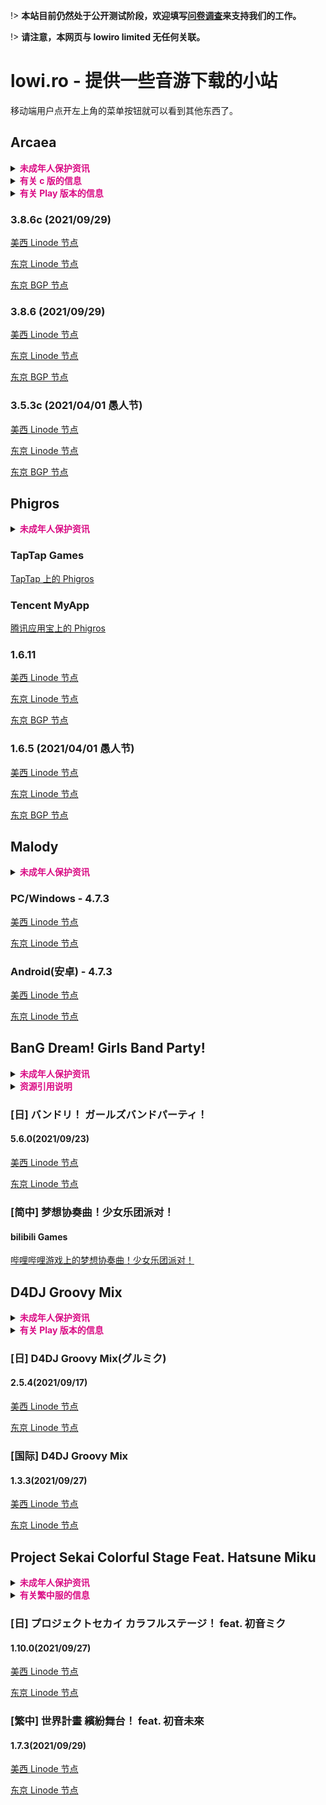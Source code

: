 !> **本站目前仍然处于公开测试阶段，欢迎填写[问卷调查](https://wj.qq.com/s2/1091099/5c62)来支持我们的工作。**

!> **请注意，本网页与 lowiro limited 无任何关联。**

# lowi.ro - 提供一些音游下载的小站

移动端用户点开左上角的菜单按钮就可以看到其他东西了。


## Arcaea

<details>
<summary><font color="#DA0B84"><b>未成年人保护资讯</b></font></summary>

> **Arcaea 可供参考的分级认证信息如下：**
>
> IARC（国际年龄评级联盟系统）: 3+
>
> ESRB（美洲/娱乐软件分级委员会）: Everyone（适合所有人）
>
> PEGI（欧洲/泛欧洲游戏信息组织）: 3
>
> App Store 年龄分级 : 4+

</details>
<details>
<summary><font color="#DA0B84"><b>有关 c 版的信息</b></font></summary>

?> 版本号后含有 c 的是 lowiro 提供的中国大陆版本。该版本没有接入 Google Play 的有关服务，对中国大陆玩家更加友好。同时，该版本可以直接通过支付宝充值记忆源点。您可以直接覆盖 Play 版本来安装本版本，而无需事先卸载。

</details>
<details>
<summary><b><font color="#DA0B84">有关 Play 版本的信息</font></b></summary>

?>  Play 版本需要通过 Play 商店充值记忆源点，同时部分地区可能无法使用 Play Games 服务。如果您下载的文件为 .xapk/.apks 格式，请参照[这里](sai)进行安装。

</details>

### 3.8.6c (2021/09/29)

[美西 Linode 节点](https://liusw.rytsu.org/arcaea_3.8.6c.apk)

[东京 Linode 节点](https://litokyo.rytsu.org/arcaea_3.8.6c.apk)

[东京 BGP 节点](https://jp.rytsu.org/arcaea_3.8.6c.apk)

### 3.8.6 (2021/09/29)

[美西 Linode 节点](https://liusw.rytsu.org/arcaea_3.8.6.apks)

[东京 Linode 节点](https://litokyo.rytsu.org/arcaea_3.8.6.apks)

[东京 BGP 节点](https://jp.rytsu.org/arcaea_3.8.6.apks)

### 3.5.3c (2021/04/01 愚人节)

[美西 Linode 节点](https://liusw.rytsu.org/arcaea_3.5.3c.apk)

[东京 Linode 节点](https://litokyo.rytsu.org/arcaea_3.5.3c.apk)

[东京 BGP 节点](https://jp.rytsu.org/arcaea_3.5.3c.apk)

## Phigros

<details>
<summary><font color="#DA0B84"><b>未成年人保护资讯</b></font></summary>

> **Phigros 可供参考的分级认证信息如下：**
>
> IARC（国际年龄评级联盟系统）: 12+
>
> ESRB（美洲/娱乐软件分级委员会）: Teen（青少年）
>
> PEGI（欧洲/泛欧洲游戏信息组织）: 12
>
> App Store 年龄分级 : 12+

</details>

### TapTap Games

[TapTap 上的 Phigros](https://www.taptap.com/app/165287)

### Tencent MyApp

[腾讯应用宝上的 Phigros](https://sj.qq.com/myapp/detail.htm?apkName=com.PigeonGames.Phigros)

### 1.6.11

[美西 Linode 节点](https://liusw.rytsu.org/phigros_v1.6.11.apk)

[东京 Linode 节点](https://litokyo.rytsu.org/phigros_v1.6.11.apk)

[东京 BGP 节点](https://jp.rytsu.org/phigros_v1.6.11.apk)

### 1.6.5 (2021/04/01 愚人节)

[美西 Linode 节点](https://liusw.rytsu.org/phigros_v1.6.5.apk)

[东京 Linode 节点](https://litokyo.rytsu.org/phigros_v1.6.5.apk)

[东京 BGP 节点](https://jp.rytsu.org/phigros_v1.6.5.apk)

## Malody

<details>
<summary><font color="#DA0B84"><b>未成年人保护资讯</b></font></summary>

> 由于 Malody 是由玩家社区驱动的游戏，故无法单纯从其提交的分级信息中判断真实的适用年龄。
>
> 本站建议您或您的监护人自行确认该游戏的分级。

</details>

### PC/Windows - 4.7.3

[美西 Linode 节点](https://liusw.rytsu.org/Malody_Windows_4.3.7.7z)

[东京 Linode 节点](https://litokyo.rytsu.org/Malody_Windows_4.3.7.7z)

### Android(安卓) - 4.7.3

[美西 Linode 节点](https://liusw.rytsu.org/Malody_Andoid_4.3.7.apk)

[东京 Linode 节点](https://litokyo.rytsu.org/Malody_Andoid_4.3.7.apk)

## BanG Dream! Girls Band Party!

<details>
<summary><font color="#DA0B84"><b>未成年人保护资讯</b></font></summary>

> **BanG Dream! GBP 可供参考的分级认证信息如下：**
>
> IARC（国际年龄评级联盟系统）: 3+
>
> ESRB（美洲/娱乐软件分级委员会）: Everyone（适合所有人）
>
> PEGI（欧洲/泛欧洲游戏信息组织）: 3
>
> CADPA（中国大陆/中国数字音像协会）：8+
>
> App Store 年龄分级 : 4+

</details>
<details>
<summary><font color="#DA0B84"><b>资源引用说明</b></font></summary>

?> 日服 GBP 游戏资源转载至 https://bangdream.fun ，并在本站服务器存放。你也可以前往该站，下载其他区服版本的 GBP。

</details>

### [日] バンドリ！ ガールズバンドパーティ！

#### 5.6.0(2021/09/23)

[美西 Linode 节点](https://liusw.rytsu.org/5.6.0.jp.co.craftegg.band.apk)

[东京 Linode 节点](https://litokyo.rytsu.org/5.6.0.jp.co.craftegg.band.apk)

### [简中] 梦想协奏曲！少女乐团派对！

#### bilibili Games

[哔哩哔哩游戏上的梦想协奏曲！少女乐团派对！](https://game.bilibili.com/bangdream/)

## D4DJ Groovy Mix

<details>
<summary><font color="#DA0B84"><b>未成年人保护资讯</b></font></summary>

> **D4DJ Groovy Mix 可供参考的分级认证信息如下：**
>
> IARC（国际年龄评级联盟系统）: 3+
>
> ESRB（美洲/娱乐软件分级委员会）: Everyone（适合所有人）
>
> PEGI（欧洲/泛欧洲游戏信息组织）: 3
>
> App Store 年龄分级 : 4+

</details>

<details>
<summary><b><font color="#DA0B84">有关 Play 版本的信息</font></b></summary>

?>  如果您下载的文件为 .xapk/.apks 格式，请参照[这里](sai)进行安装。

</details>

### [日] D4DJ Groovy Mix(グルミク)

#### 2.5.4(2021/09/17) 

[美西 Linode 节点](https://liusw.rytsu.org/com.bushiroad.d4dj_2.5.4.xapk)

[东京 Linode 节点](https://litokyo.rytsu.org/com.bushiroad.d4dj_2.5.4.xapk)

### [国际] D4DJ Groovy Mix

#### 1.3.3(2021/09/27)

[美西 Linode 节点](https://liusw.rytsu.org/com.bushiroad.en.d4dj_1.3.3.apk)

[东京 Linode 节点](https://litokyo.rytsu.org/com.bushiroad.en.d4dj_1.3.3.apk)

## Project Sekai Colorful Stage Feat. Hatsune Miku

<details>
<summary><font color="#DA0B84"><b>未成年人保护资讯</b></font></summary>

> **Project Sekai 可供参考的分级认证信息如下：**
>
> IARC（国际年龄评级联盟系统）: 12+
>
> ESRB（美洲/娱乐软件分级委员会）: Teen（青少年）
>
> PEGI（欧洲/泛欧洲游戏信息组织）: 12
>
> App Store 年龄分级 : 12+

</details>

<details>
<summary><b><font color="#DA0B84">有关繁中服的信息</font></b></summary>

?> 繁中服可能需要**除中国大陆和日本外的亚洲地区 IP** 登陆，请提前做好相关准备。

</details>

### [日] プロジェクトセカイ カラフルステージ！ feat. 初音ミク

#### 1.10.0(2021/09/27)

[美西 Linode 节点](https://liusw.rytsu.org/com.sega.pjsekai_1.10.0.apk)

[东京 Linode 节点](https://litokyo.rytsu.org/com.sega.pjsekai_1.10.0.apk)

### [繁中] 世界計畫 繽紛舞台！ feat. 初音未來

#### 1.7.3(2021/09/29)

[美西 Linode 节点](https://liusw.rytsu.org/pjsk_com.hermes.mk.asia_1.7.3.apk)

[东京 Linode 节点](https://litokyo.rytsu.org/pjsk_com.hermes.mk.asia_1.7.3.apk)